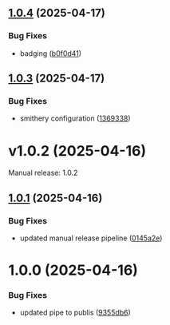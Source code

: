 ## [1.0.4](https://github.com/stevengonsalvez/todoist-mcp/compare/v1.0.3...v1.0.4) (2025-04-17)


### Bug Fixes

* badging ([b0f0d41](https://github.com/stevengonsalvez/todoist-mcp/commit/b0f0d41a0ee28cc5ad98ee969815e50f45702523))

## [1.0.3](https://github.com/stevengonsalvez/todoist-mcp/compare/v1.0.2...v1.0.3) (2025-04-17)


### Bug Fixes

* smithery configuration ([1369338](https://github.com/stevengonsalvez/todoist-mcp/commit/1369338054d4e871456a4247e78a5fbdb8b42e24))

# v1.0.2 (2025-04-16)

Manual release: 1.0.2

## [1.0.1](https://github.com/stevengonsalvez/todoist-mcp/compare/v1.0.0...v1.0.1) (2025-04-16)


### Bug Fixes

* updated manual release pipeline ([0145a2e](https://github.com/stevengonsalvez/todoist-mcp/commit/0145a2e4a0d2fb7b5e87f28402d12505f40fe3ef))

# 1.0.0 (2025-04-16)


### Bug Fixes

* updated pipe to publis ([9355db6](https://github.com/stevengonsalvez/todoist-mcp/commit/9355db6a46df6c01bc623aec1beaea93b9b46360))
